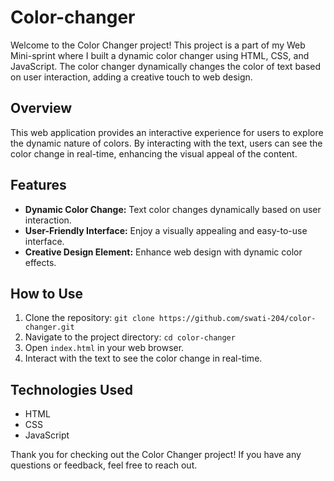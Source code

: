 # Color-changer
Welcome to the Color Changer project! This project is a part of my Web Mini-sprint where I built a dynamic color changer using HTML, CSS, and JavaScript. The color changer dynamically changes the color of text based on user interaction, adding a creative touch to web design.

## Overview

This web application provides an interactive experience for users to explore the dynamic nature of colors. By interacting with the text, users can see the color change in real-time, enhancing the visual appeal of the content.

## Features

- **Dynamic Color Change:** Text color changes dynamically based on user interaction.
- **User-Friendly Interface:** Enjoy a visually appealing and easy-to-use interface.
- **Creative Design Element:** Enhance web design with dynamic color effects.

## How to Use

1. Clone the repository: `git clone https://github.com/swati-204/color-changer.git`
2. Navigate to the project directory: `cd color-changer`
3. Open `index.html` in your web browser.
4. Interact with the text to see the color change in real-time.

## Technologies Used

- HTML
- CSS
- JavaScript

Thank you for checking out the Color Changer project! If you have any questions or feedback, feel free to reach out.
